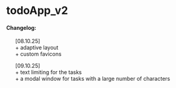# todoApp_v2

<h4>Changelog:</h4>
  <ul>
    [08.10.25]
   <br> + adaptive layout
   <br> + custom favicons
  </ul>

  <ul>
    [09.10.25]
   <br> + text limiting for the tasks
   <br> + a modal window for tasks with a large number of characters
  </ul>
